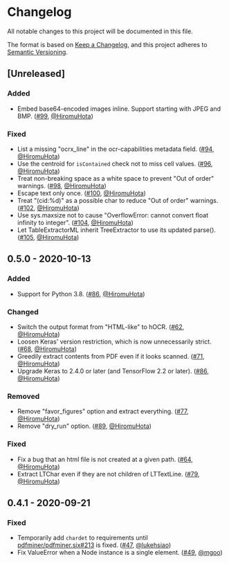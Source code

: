 # Changelog
All notable changes to this project will be documented in this file.

The format is based on [Keep a Changelog](https://keepachangelog.com/en/1.0.0/),
and this project adheres to [Semantic Versioning](https://semver.org/spec/v2.0.0.html).

## [Unreleased]

### Added
- Embed base64-encoded images inline. Support starting with JPEG and BMP.
  ([#99](https://github.com/HazyResearch/pdftotree/pull/99), [@HiromuHota][HiromuHota])

### Fixed
- List a missing "ocrx_line" in the ocr-capabilities metadata field.
  ([#94](https://github.com/HazyResearch/pdftotree/issues/94), [@HiromuHota][HiromuHota])
- Use the centroid for `isContained` check not to miss cell values.
  ([#96](https://github.com/HazyResearch/pdftotree/issues/96), [@HiromuHota][HiromuHota])
- Treat non-breaking space as a white space to prevent "Out of order" warnings.
  ([#98](https://github.com/HazyResearch/pdftotree/pull/98), [@HiromuHota][HiromuHota])
- Escape text only once.
  ([#100](https://github.com/HazyResearch/pdftotree/pull/100), [@HiromuHota][HiromuHota])
- Treat "(cid:%d)" as a possible char to reduce "Out of order" warnings.
  ([#102](https://github.com/HazyResearch/pdftotree/pull/102), [@HiromuHota][HiromuHota])
- Use sys.maxsize not to cause "OverflowError: cannot convert float infinity to integer".
  ([#104](https://github.com/HazyResearch/pdftotree/issues/104), [@HiromuHota][HiromuHota])
- Let TableExtractorML inherit TreeExtractor to use its updated parse().
  ([#105](https://github.com/HazyResearch/pdftotree/issues/105), [@HiromuHota][HiromuHota])

## 0.5.0 - 2020-10-13

### Added
- Support for Python 3.8.
  ([#86](https://github.com/HazyResearch/pdftotree/pull/86), [@HiromuHota][HiromuHota])

### Changed
- Switch the output format from "HTML-like" to hOCR.
  ([#62](https://github.com/HazyResearch/pdftotree/pull/62), [@HiromuHota][HiromuHota])
- Loosen Keras' version restriction, which is now unnecessarily strict.
  ([#68](https://github.com/HazyResearch/pdftotree/pull/68), [@HiromuHota][HiromuHota])
- Greedily extract contents from PDF even if it looks scanned.
  ([#71](https://github.com/HazyResearch/pdftotree/pull/71), [@HiromuHota][HiromuHota])
- Upgrade Keras to 2.4.0 or later (and TensorFlow 2.2 or later).
  ([#86](https://github.com/HazyResearch/pdftotree/pull/86), [@HiromuHota][HiromuHota])

### Removed
- Remove "favor_figures" option and extract everything.
  ([#77](https://github.com/HazyResearch/pdftotree/pull/77), [@HiromuHota][HiromuHota])
- Remove "dry_run" option.
  ([#89](https://github.com/HazyResearch/pdftotree/pull/89), [@HiromuHota][HiromuHota])

### Fixed
- Fix a bug that an html file is not created at a given path.
  ([#64](https://github.com/HazyResearch/pdftotree/pull/64), [@HiromuHota][HiromuHota])
- Extract LTChar even if they are not children of LTTextLine.
  ([#79](https://github.com/HazyResearch/pdftotree/pull/79), [@HiromuHota][HiromuHota])

## 0.4.1 - 2020-09-21

### Fixed
- Temporarily add `chardet` to requirements until
  [pdfminer/pdfminer.six#213](https://github.com/pdfminer/pdfminer.six/issues/213) is fixed.
  ([#47](https://github.com/HazyResearch/pdftotree/issues/47), [@lukehsiao][lh])
- Fix ValueError when a Node instance is a single element.
  ([#49](https://github.com/HazyResearch/pdftotree/pull/49), [@mgoo][mgoo])

[lh]: https://github.com/lukehsiao
[mgoo]: https://github.com/mgoo
[HiromuHota]: https://github.com/HiromuHota